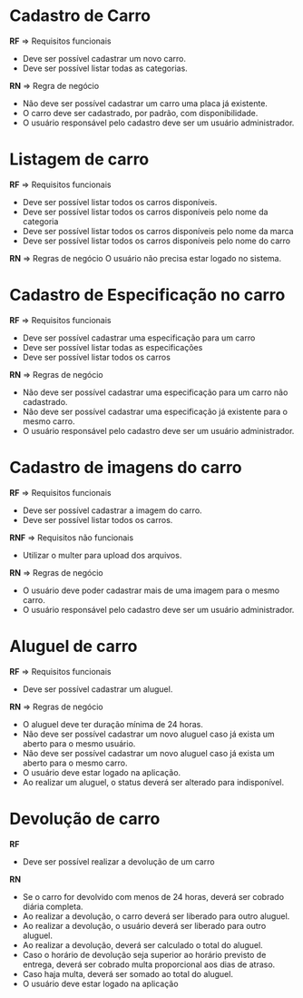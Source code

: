 # Cadastro de Carro

**RF** => Requisitos funcionais
- Deve ser possível cadastrar um novo carro.
- Deve ser possível listar todas as categorias.

**RN** => Regra de negócio
- Não deve ser possível cadastrar um carro uma placa já existente.
- O carro deve ser cadastrado, por padrão, com disponibilidade.
- O usuário responsável pelo cadastro deve ser um usuário administrador.

# Listagem de carro

**RF** => Requisitos funcionais
- Deve ser possível listar todos os carros disponíveis.
- Deve ser possível listar todos os carros disponíveis pelo nome da categoria
- Deve ser possível listar todos os carros disponíveis pelo nome da marca
- Deve ser possível listar todos os carros disponíveis pelo nome do carro

**RN** => Regras de negócio
O usuário não precisa estar logado no sistema.

# Cadastro de Especificação no carro

**RF** => Requisitos funcionais
- Deve ser possível cadastrar uma especificação para um carro
- Deve ser possível listar todas as especificações
- Deve ser possível listar todos os carros

**RN** => Regras de negócio
- Não deve ser possível cadastrar uma especificação para um carro não cadastrado.
- Não deve ser possível cadastrar uma especificação já existente para o mesmo carro.
- O usuário responsável pelo cadastro deve ser um usuário administrador.

# Cadastro de imagens do carro

**RF** => Requisitos funcionais
- Deve ser possível cadastrar a imagem do carro.
- Deve ser possível listar todos os carros.

**RNF** => Requisitos não funcionais
- Utilizar o multer para upload dos arquivos.

**RN** => Regras de negócio
- O usuário deve poder cadastrar mais de uma imagem para o mesmo carro.
- O usuário responsável pelo cadastro deve ser um usuário administrador.

# Aluguel de carro

**RF** => Requisitos funcionais
- Deve ser possível cadastrar um aluguel.

**RN** => Regras de negócio
- O aluguel deve ter duração mínima de 24 horas.
- Não deve ser possível cadastrar um novo aluguel caso já exista um aberto para o mesmo usuário.
- Não deve ser possível cadastrar um novo aluguel caso já exista um aberto para o mesmo carro.
- O usuário deve estar logado na aplicação.
- Ao realizar um aluguel, o status deverá ser alterado para indisponível.

# Devolução de carro

**RF**
- Deve ser possível realizar a devolução de um carro

**RN**
- Se o carro for devolvido com menos de 24 horas, deverá ser cobrado diária completa.
- Ao realizar a devolução, o carro deverá ser liberado para outro aluguel.
- Ao realizar a devolução, o usuário deverá ser liberado para outro aluguel.
- Ao realizar a devolução, deverá ser calculado o total do aluguel.
- Caso o horário de devolução seja superior ao horário previsto de entrega, deverá ser cobrado multa proporcional aos dias de atraso.
- Caso haja multa, deverá ser somado ao total do aluguel.
- O usuário deve estar logado na aplicação

